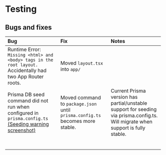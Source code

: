 # Testing

## Bugs and fixes

| Bug                       | Fix                       | Notes                     |
| :------------------------ | :------------------------ | :------------------------ |
| Runtime Error: `Missing <html> and <body> tags in the root layout.` Accidentally had two App Router roots. | Moved `layout.tsx` into `app/` |  |
| Prisma DB seed command did not run when configured in `prisma.config.ts` [(Seeding warning screenshot)](testing/images/bugs/seeding-warning.png)| Moved command to `package.json` until `prisma.config.ts` becomes more stable. | Current Prisma version has partial/unstable support for seeding via prisma.config.ts. Will migrate when support is fully stable. |
|  |  |  |
|  |  |  |
|  |  |  |
|  |  |  |
|  |  |  |
|  |  |  |